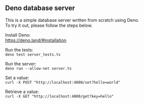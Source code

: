 ## Deno database server

This is a simple database server written from scratch using Deno.  
To try it out, please follow the steps below.

Install Deno:  
https://deno.land/#installation

Run the tests:  
```deno test server_tests.ts```

Run the server:  
```deno run --allow-net server.ts```

Set a value:  
```curl -X POST "http://localhost:4000/set?hello=world"```

Retrieve a value:  
```curl -X GET "http://localhost:4000/get?key=hello"```
